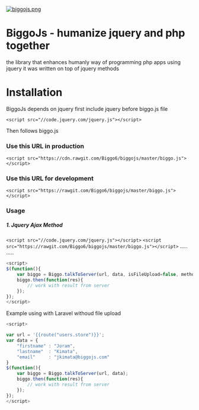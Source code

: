 [![biggojs.png](https://s12.postimg.org/owpt9q2bh/biggojs.png)](https://postimg.org/image/8lppdeptl/)
# BiggoJs - humanize jquery and php together

the library that enhances humanly way  of programming php apps using jquery
it was written on top of jquery methods

# Installation 

<p>BiggoJs depends on jquery first include jquery before biggo.js file</p>

`<script src="//code.jquery.com/jquery.js"></script>`

<p>Then follows biggo.js </p>

### Use this URL in production

`<script src="https://cdn.rawgit.com/Biggo6/biggojs/master/biggo.js"></script>`

### Use this URL for development

`<script src="https://rawgit.com/Biggo6/biggojs/master/biggo.js"></script>`

### Usage
##### 1. Jquery Ajax Method
`<script src="//code.jquery.com/jquery.js"></script>`
`<script src="https://rawgit.com/Biggo6/biggojs/master/biggo.js"></script>`
.....
.....
```javascript
<script>
$(function(){
    var biggo = Biggo.talkToServer(url, data, isFileUpload=false, method='post', dataType='text', el=null,type='post');
    biggo.then(function(res){
        // work with result from server
    });
});
</script>
```

Example using with Laravel withoud file upload
```javascript
<script>

var url = '{{route("users.store")}}';
var data = {
    "firstname" : "Joram",
    "lastname"  : "Kimata",
    "email"     : "jkimata@biggojs.com"
}
$(function(){
    var biggo = Biggo.talkToServer(url, data);
    biggo.then(function(res){
        // work with result from server
    });
});
</script>
```


